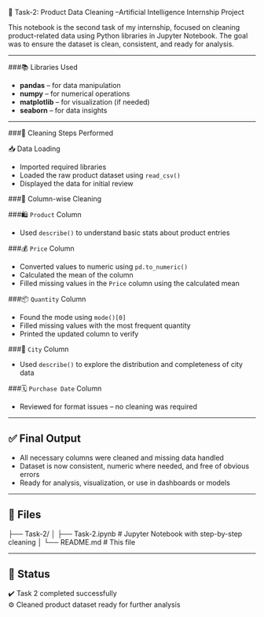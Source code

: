 🧹 Task-2: Product Data Cleaning –Artificial Intelligence Internship Project

This notebook is the second task of my internship, focused on cleaning product-related data using Python libraries in Jupyter Notebook. The goal was to ensure the dataset is clean, consistent, and ready for analysis.

---

###📚 Libraries Used

- **pandas** – for data manipulation  
- **numpy** – for numerical operations  
- **matplotlib** – for visualization (if needed)  
- **seaborn** – for data insights  

---

###🧼 Cleaning Steps Performed

📥 Data Loading
- Imported required libraries  
- Loaded the raw product dataset using `read_csv()`  
- Displayed the data for initial review  

###🧾 Column-wise Cleaning

###🛍️ `Product` Column
- Used `describe()` to understand basic stats about product entries  

###💰 `Price` Column
- Converted values to numeric using `pd.to_numeric()`  
- Calculated the mean of the column  
- Filled missing values in the `Price` column using the calculated mean  

###📦 `Quantity` Column
- Found the mode using `mode()[0]`  
- Filled missing values with the most frequent quantity  
- Printed the updated column to verify  

###🌆 `City` Column
- Used `describe()` to explore the distribution and completeness of city data  

###🗓️ `Purchase Date` Column
- Reviewed for format issues – no cleaning was required  

---

## ✅ Final Output

- All necessary columns were cleaned and missing data handled  
- Dataset is now consistent, numeric where needed, and free of obvious errors  
- Ready for analysis, visualization, or use in dashboards or models  

---

## 📂 Files
├── Task-2/
│ ├── Task-2.ipynb # Jupyter Notebook with step-by-step cleaning
│ └── README.md # This file

---

## 🏁 Status

✔️ Task 2 completed successfully  
⚙️ Cleaned product dataset ready for further analysis


